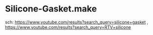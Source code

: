 # Silicone-Gasket.make
sch: https://www.youtube.com/results?search_query=silicone+gasket , https://www.youtube.com/results?search_query=RTV+silicone

